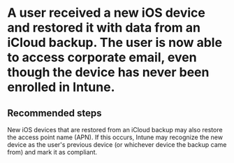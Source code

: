 <properties
	pageTitle="A user received a new iOS device and restored it with data from an iCloud backup. The user is now able to access corporate email, even though the device has never been enrolled in Intune."
	description="A user received a new iOS device and restored it with data from an iCloud backup. The user is now able to access corporate email, even though the device has never been enrolled in Intune."
	service="microsoft.intune"
	resource="intune"
	authors="mackie1604"
	displayOrder="2"
	selfHelpType="resource"
	supportTopicIds=""
	resourceTags="conditional_access_selfhelp"
	productPesIds=""
	cloudEnvironments="public, fairfax, usnat, ussec"
	articleId="36af45c6-665a-4efe-bb25-c6bb384ddc15"
	ownershipId="IntuneCxP_Intune"
/>

# A user received a new iOS device and restored it with data from an iCloud backup. The user is now able to access corporate email, even though the device has never been enrolled in Intune.

## **Recommended steps**

New iOS devices that are restored from an iCloud backup may also restore the access point name (APN).  If this occurs, Intune may recognize the new device as the user's previous device (or whichever device the backup came from) and mark it as compliant.
